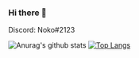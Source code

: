 ### Hi there 👋

Discord: Noko#2123

![Anurag's github stats](https://github-readme-stats.vercel.app/api?username=Noko916&count_private=true&show_icons=true&theme=radical)
[![Top Langs](https://github-readme-stats.vercel.app/api/top-langs/?username=Noko916&layout=compact)](https://github.com/anuraghazra/github-readme-stats)

<!--
**Noko916/Noko916** is a ✨ _special_ ✨ repository because its `README.md` (this file) appears on your GitHub profile.

Here are some ideas to get you started:

- 🔭 I’m currently working on ...
- 🌱 I’m currently learning ...
- 👯 I’m looking to collaborate on ...
- 🤔 I’m looking for help with ...
- 💬 Ask me about ...
- 📫 How to reach me: ...
- 😄 Pronouns: ...
- ⚡ Fun fact: ...
-->
